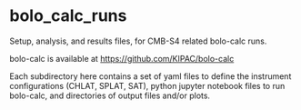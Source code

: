 # bolo_calc_runs
Setup, analysis, and results files, for CMB-S4 related bolo-calc runs.

bolo-calc is available at https://github.com/KIPAC/bolo-calc 

Each subdirectory here contains a set of yaml files to define the instrument configurations (CHLAT, SPLAT, SAT), python jupyter notebook files to run bolo-calc, and directories of output files and/or plots.

